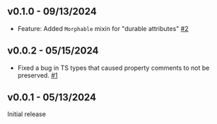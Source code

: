 ## v0.1.0 - 09/13/2024

- Feature: Added `Morphable` mixin for "durable attributes" [#2](https://github.com/konnorrorgers/konnors-lit-helpers/pull/2)

## v0.0.2 - 05/15/2024

- Fixed a bug in TS types that caused property comments to not be preserved. [#1](https://github.com/KonnorRogers/konnors-lit-helpers/pull/1)

## v0.0.1 - 05/13/2024

Initial release
